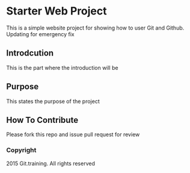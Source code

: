 # Starter Web Project
This is a simple website project for showing how to user Git and Github. Updating for emergency fix

## Introdcution
This is the part where the introduction will be

## Purpose
This states the purpose of the project

## How To Contribute
Please fork this repo and issue pull request for review

### Copyright

2015 Git.training. All rights reserved